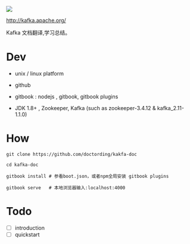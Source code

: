 
![](./imgs/logo.png)


http://kafka.apache.org/

Kafka 文档翻译,学习总结。


# Dev

* unix / linux platform

* github

* gitbook : nodejs , gitbook, gitbook plugins

* JDK 1.8+ , Zookeeper, Kafka (such as zookeeper-3.4.12 & kafka_2.11-1.1.0)

# How

```
git clone https://github.com/doctording/kakfa-doc

cd kafka-doc

gitbook install # 参看boot.json，或者npm全局安装 gitbook plugins

gitbook serve   # 本地浏览器输入:localhost:4000
```

# Todo

- [ ] introduction
- [ ] quickstart

